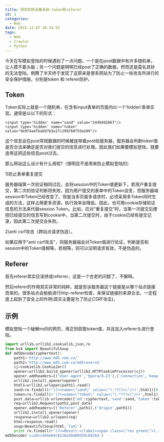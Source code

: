 ```yaml
---
title: 网页的防采集系统-token和referer
id: 1
categories:
  - Web
date: 2015-12-07 20:34:55
tags:
  - Web
  - Crawler
  - Python
---
```


今天在写模拟登陆的时候遇到了一点问题，一个是在post数据中有许多随机串，让人摸不着头脑；另一个问题是明明已经post了正确的数据，然而还是莫名其妙的无法登陆。倒腾了半天终于发现了这原来是很多网站为了防止一些攻击所进行的安全保护措施，分别是token 和 referer防护。

## Token

Token实际上就是一个随机串，在含有input表单的页面内以一个‘hidden’表单实现。通常是以以下的形式：
```
<input type='hidden' name="sand" value="1449492667"/>
<input type='hidden' name="token" value="9e9f4a4fbab97b3e17c299768f55ee99"/>
```
这个信息会在post常规数据的时候被连带着post给服务器，服务器会判断token值是否合法来确定是否对我们提交的信息进行处理。因此我们如果要模拟登陆，就要连带这把这些信息post过去。

那么网站这么设计有什么用呢?（很明显不是用来防止模拟登陆的）

1)防止表单重复提交

服务器端第一次验证相同过后，会将session中的Token值更新下，若用户重复提交，第二次的验证判断将失败，因为用户提交的表单中的Token没变，但服务器端session中Token已经改变了。但是当多页面多请求时，必须采用多Token同时生成的方法，这样占用更多资源，执行效率会降低。因此，也可用cookie存储验证信息的方法来代替session Token。比如，应对“重复提交”时，当第一次提交后便把已经提交的信息写到cookie中，当第二次提交时，由于cookie已经有提交记录，因此第二次提交会失败。

2)anti csrf攻击（跨站点请求伪造）。

如果应用于“anti csrf攻击”，则服务器端会对Token值进行验证，判断是否和session中的Token值相等，若相等，则可以证明请求有效，不是伪造的。

## Referer

首先referer其实应该拼成referrer，这是一个古老的问题了，不解释。

然后referer的作用其实非常的纯粹，就是告诉服务器这个链接是从哪个站点链接而来的。很多站点会偷偷进行http-referer检查，来保证链接的来源合法，一定程度上起到了安全上的作用(其实主要是为了防止CSRF攻击)。

## 示例

模拟登陆一个破解md5的网页，用正则获取token值，并且加入referer头进行登陆。
```python
import urllib,urllib2,cookielib,json,re
from bs4 import BeautifulSoup
def md5Decode(cyphertext):
	path1='http://www.md5.com.cn/'
	path2='http://www.md5.com.cn/md5reverse'
	cj=cookielib.CookieJar()
	opener=urllib2.build_opener(urllib2.HTTPCookieProcessor(cj))
	opener.addheaders=[('User-agent','Opera/9.23'),('Connection','keep-alive')]
	urllib2.install_opener(opener)
	html1=urllib2.urlopen(path1).read()
	sand=re.findall(r'(?<=name=\"sand\" value=\").*?(?=\"/>)',html1)[0]
	token=re.findall(r'(?<=name=\"token\" value=\").*?(?=\"/>)',html1)[0]
	post_data=urllib.urlencode({'md':cyphertext,'sand':sand,'token':token,'submit':'MD5 Crack'})	
	req=urllib2.Request(path2,post_data)
	opener.addheaders=[('Referer',path1),('Origin',path1)]
	urllib2.install_opener(opener)
	response=urllib2.urlopen(req)
	html=response.read()
	soup=BeautifulSoup(html,'lxml')
	print re.findall(r'(?<=Result:</label><span class=\"res green\">).*?(?=</span>)',html)[0]
md5Decode('cca9cc444e64c8116a30a00559c042b4')
```